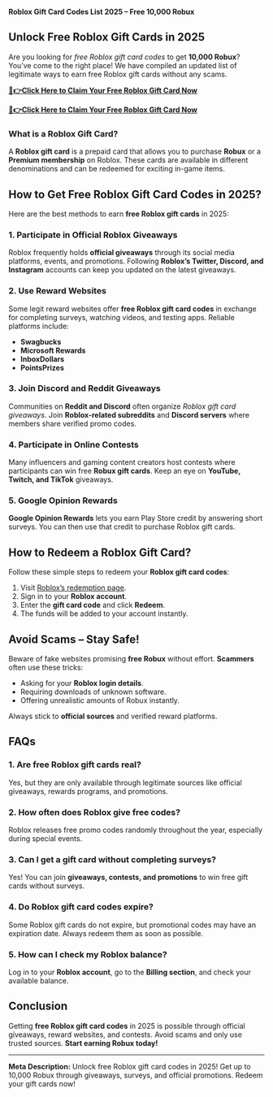 **Roblox Gift Card Codes List 2025 – Free 10,000 Robux**

## **Unlock Free Roblox Gift Cards in 2025**

Are you looking for *free Roblox gift card codes* to get **10,000 Robux**? You’ve come to the right place! We have compiled an updated list of legitimate ways to earn free Roblox gift cards without any scams.

**[🔴👉Click Here to Claim Your Free Roblox Gift Card Now](https://rosofferzone.com/)**

**[🔴👉Click Here to Claim Your Free Roblox Gift Card Now](https://rosofferzone.com/)**

### **What is a Roblox Gift Card?**
A **Roblox gift card** is a prepaid card that allows you to purchase **Robux** or a **Premium membership** on Roblox. These cards are available in different denominations and can be redeemed for exciting in-game items.

## **How to Get Free Roblox Gift Card Codes in 2025?**
Here are the best methods to earn **free Roblox gift cards** in 2025:

### **1. Participate in Official Roblox Giveaways**
Roblox frequently holds **official giveaways** through its social media platforms, events, and promotions. Following **Roblox’s Twitter, Discord, and Instagram** accounts can keep you updated on the latest giveaways.

### **2. Use Reward Websites**
Some legit reward websites offer **free Roblox gift card codes** in exchange for completing surveys, watching videos, and testing apps. Reliable platforms include:
- **Swagbucks**
- **Microsoft Rewards**
- **InboxDollars**
- **PointsPrizes**

### **3. Join Discord and Reddit Giveaways**
Communities on **Reddit and Discord** often organize *Roblox gift card giveaways*. Join **Roblox-related subreddits** and **Discord servers** where members share verified promo codes.

### **4. Participate in Online Contests**
Many influencers and gaming content creators host contests where participants can win free **Robux gift cards**. Keep an eye on **YouTube, Twitch, and TikTok** giveaways.

### **5. Google Opinion Rewards**
**Google Opinion Rewards** lets you earn Play Store credit by answering short surveys. You can then use that credit to purchase Roblox gift cards.

## **How to Redeem a Roblox Gift Card?**
Follow these simple steps to redeem your **Roblox gift card codes**:
1. Visit [Roblox’s redemption page](https://www.roblox.com/redeem).
2. Sign in to your **Roblox account**.
3. Enter the **gift card code** and click **Redeem**.
4. The funds will be added to your account instantly.

## **Avoid Scams – Stay Safe!**
Beware of fake websites promising **free Robux** without effort. **Scammers** often use these tricks:
- Asking for your **Roblox login details**.
- Requiring downloads of unknown software.
- Offering unrealistic amounts of Robux instantly.

Always stick to **official sources** and verified reward platforms.

## **FAQs**

### **1. Are free Roblox gift cards real?**
Yes, but they are only available through legitimate sources like official giveaways, rewards programs, and promotions.

### **2. How often does Roblox give free codes?**
Roblox releases free promo codes randomly throughout the year, especially during special events.

### **3. Can I get a gift card without completing surveys?**
Yes! You can join **giveaways, contests, and promotions** to win free gift cards without surveys.

### **4. Do Roblox gift card codes expire?**
Some Roblox gift cards do not expire, but promotional codes may have an expiration date. Always redeem them as soon as possible.

### **5. How can I check my Roblox balance?**
Log in to your **Roblox account**, go to the **Billing section**, and check your available balance.

## **Conclusion**
Getting **free Roblox gift card codes** in 2025 is possible through official giveaways, reward websites, and contests. Avoid scams and only use trusted sources. **Start earning Robux today!**

---

**Meta Description:** Unlock free Roblox gift card codes in 2025! Get up to 10,000 Robux through giveaways, surveys, and official promotions. Redeem your gift cards now!

